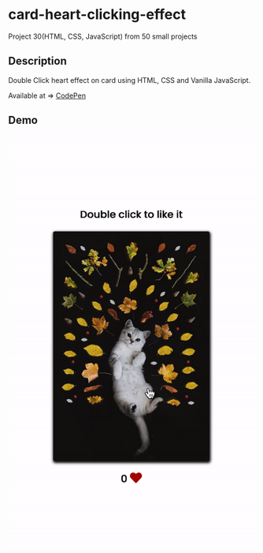 # card-heart-clicking-effect
Project 30(HTML, CSS, JavaScript) from 50 small projects


## Description

Double Click heart effect on card using HTML, CSS and Vanilla JavaScript.


Available at => [CodePen](https://codepen.io/geritooo123/full/LYRapMP)

## Demo

![demo gif](./example.gif)

